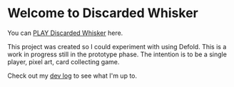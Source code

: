 # Welcome to Discarded Whisker

You can [PLAY Discarded Whisker](https://discarded-whisker.pages.dev/) here.

This project was created so I could experiment with using Defold. This is a work in progress still in the prototype phase. The intention is to be a single player, pixel art, card collecting game. 

Check out my [dev log](https://tristenmacpherson.pages.dev/blog/blog-index) to see what I'm up to.